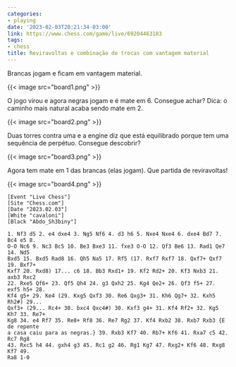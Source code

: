 ```yaml
---
categories:
- playing
date: '2023-02-03T20:21:34-03:00'
link: https://www.chess.com/game/live/69204463183
tags:
- chess
title: Reviravoltas e combinação de trocas com vantagem material
---
```


Brancas jogam e ficam em vantagem material.

{{< image src="board1.png" >}}

O jogo virou e agora negras jogam e é mate em 6. Consegue achar? Dica: o caminho mais natural acaba sendo mate em 2.

{{< image src="board2.png" >}}

Duas torres contra uma e a engine diz que está equilibrado porque tem uma sequência de perpétuo. Consegue descobrir?

{{< image src="board3.png" >}}

Agora tem mate em 1 das brancas (elas jogam). Que partida de reviravoltas!

{{< image src="board4.png" >}}

```
[Event "Live Chess"]
[Site "Chess.com"]
[Date "2023.02.03"]
[White "cavaloni"]
[Black "Abdo_Sh3biny"]

1. Nf3 d5 2. e4 dxe4 3. Ng5 Nf6 4. d3 h6 5. Nxe4 Nxe4 6. dxe4 Bd7 7. Bc4 e5 8.
O-O Nc6 9. Nc3 Bc5 10. Be3 Bxe3 11. fxe3 O-O 12. Qf3 Be6 13. Rad1 Qe7 14. Nd5
Bxd5 15. Bxd5 Rad8 16. Qh5 Na5 17. Rf5 (17. Rxf7 Rxf7 18. Qxf7+ Qxf7 19. Bxf7+
Kxf7 20. Rxd8) 17... c6 18. Bb3 Rxd1+ 19. Kf2 Rd2+ 20. Kf3 Nxb3 21. axb3 Rxc2
22. Rxe5 Qf6+ 23. Qf5 Qh4 24. g3 Qxh2 25. Kg4 Qe2+ 26. Qf3 f5+ 27. exf5 h5+ 28.
Kf4 g5+ 29. Ke4 (29. Kxg5 Qxf3 30. Re6 Qxg3+ 31. Kh6 Qg7+ 32. Kxh5 Rh2#) 29...
Qxf3+ (29... Rc4+ 30. bxc4 Qxc4#) 30. Kxf3 g4+ 31. Kf4 Rf2+ 32. Kg5 Kh7 33. Re7+
Kg8 34. e4 Rf7 35. Re8+ Rf8 36. Re7 Rg2 37. Kf4 Rxb2 38. Rxb7 Rxb3 {E de repente
a casa caiu para as negras.} 39. Rxb3 Kf7 40. Rb7+ Kf6 41. Rxa7 c5 42. Rc7 Rg8
43. Rxc5 h4 44. gxh4 g3 45. Rc1 g2 46. Rg1 Kg7 47. Rxg2+ Kf6 48. Rxg8 Kf7 49.
Ra8 1-0
```